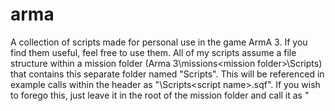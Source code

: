 # arma
A collection of scripts made for personal use in the game ArmA 3. If you find them useful, feel free to use them. All of my scripts assume a file structure within a mission folder (Arma 3\missions\<mission folder>\Scripts) that contains this separate folder named "Scripts". This will be referenced in example calls within the header as "\Scripts\<script name>.sqf". If you wish to forego this, just leave it in the root of the mission folder and call it as "<script name>.sqf". This, however, is not recommended for organizational purposes.

List of scripts:                                                                                                                                                                 
GaRDS - Gavin's ace Random Damage System                                                                                   
TPBVS - Teleport Behind Vehicle System